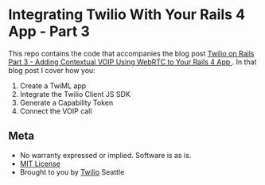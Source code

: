 # Integrating Twilio With Your Rails 4 App - Part 3

This repo contains the code that accompanies the blog post [Twilio on Rails Part 3 - Adding Contextual VOIP Using WebRTC to Your Rails 4 App ][1]. In that blog post I cover how you:

1. Create a TwiML app
2. Integrate the Twilio Client JS SDK
3. Generate a Capability Token
4. Connect the VOIP call

## Meta 

* No warranty expressed or implied.  Software is as is.
* [MIT License](http://www.opensource.org/licenses/mit-license.html)
* Brought to you by [Twilio](http://www.twilio.com) Seattle

[1]:http://twilio.com/blog/2015/01/twilio-on-rails-part-3-adding-contextual-voip-using-webrtc-to-your-rails-4-app.html

